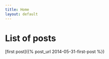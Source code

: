 ```yaml
---
title: Home 
layout: default
---
```



# List of posts



[first post]({% post_url 2014-05-31-first-post %})
